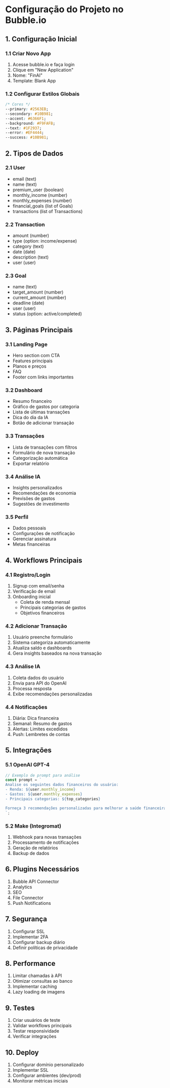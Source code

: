 # Configuração do Projeto no Bubble.io

## 1. Configuração Inicial

### 1.1 Criar Novo App
1. Acesse bubble.io e faça login
2. Clique em "New Application"
3. Nome: "FinAI"
4. Template: Blank App

### 1.2 Configurar Estilos Globais
```css
/* Cores */
--primary: #2563EB;
--secondary: #10B981;
--accent: #6366F1;
--background: #F9FAFB;
--text: #1F2937;
--error: #EF4444;
--success: #10B981;
```

## 2. Tipos de Dados

### 2.1 User
- email (text)
- name (text)
- premium_user (boolean)
- monthly_income (number)
- monthly_expenses (number)
- financial_goals (list of Goals)
- transactions (list of Transactions)

### 2.2 Transaction
- amount (number)
- type (option: income/expense)
- category (text)
- date (date)
- description (text)
- user (user)

### 2.3 Goal
- name (text)
- target_amount (number)
- current_amount (number)
- deadline (date)
- user (user)
- status (option: active/completed)

## 3. Páginas Principais

### 3.1 Landing Page
- Hero section com CTA
- Features principais
- Planos e preços
- FAQ
- Footer com links importantes

### 3.2 Dashboard
- Resumo financeiro
- Gráfico de gastos por categoria
- Lista de últimas transações
- Dica do dia da IA
- Botão de adicionar transação

### 3.3 Transações
- Lista de transações com filtros
- Formulário de nova transação
- Categorização automática
- Exportar relatório

### 3.4 Análise IA
- Insights personalizados
- Recomendações de economia
- Previsões de gastos
- Sugestões de investimento

### 3.5 Perfil
- Dados pessoais
- Configurações de notificação
- Gerenciar assinatura
- Metas financeiras

## 4. Workflows Principais

### 4.1 Registro/Login
1. Signup com email/senha
2. Verificação de email
3. Onboarding inicial
   - Coleta de renda mensal
   - Principais categorias de gastos
   - Objetivos financeiros

### 4.2 Adicionar Transação
1. Usuário preenche formulário
2. Sistema categoriza automaticamente
3. Atualiza saldo e dashboards
4. Gera insights baseados na nova transação

### 4.3 Análise IA
1. Coleta dados do usuário
2. Envia para API do OpenAI
3. Processa resposta
4. Exibe recomendações personalizadas

### 4.4 Notificações
1. Diária: Dica financeira
2. Semanal: Resumo de gastos
3. Alertas: Limites excedidos
4. Push: Lembretes de contas

## 5. Integrações

### 5.1 OpenAI GPT-4
```javascript
// Exemplo de prompt para análise
const prompt = `
Analise os seguintes dados financeiros do usuário:
- Renda: ${user.monthly_income}
- Gastos: ${user.monthly_expenses}
- Principais categorias: ${top_categories}

Forneça 3 recomendações personalizadas para melhorar a saúde financeira.
`;
```

### 5.2 Make (Integromat)
1. Webhook para novas transações
2. Processamento de notificações
3. Geração de relatórios
4. Backup de dados

## 6. Plugins Necessários

1. Bubble API Connector
2. Analytics
3. SEO
4. File Connector
5. Push Notifications

## 7. Segurança

1. Configurar SSL
2. Implementar 2FA
3. Configurar backup diário
4. Definir políticas de privacidade

## 8. Performance

1. Limitar chamadas à API
2. Otimizar consultas ao banco
3. Implementar caching
4. Lazy loading de imagens

## 9. Testes

1. Criar usuários de teste
2. Validar workflows principais
3. Testar responsividade
4. Verificar integrações

## 10. Deploy

1. Configurar domínio personalizado
2. Implementar SSL
3. Configurar ambientes (dev/prod)
4. Monitorar métricas iniciais